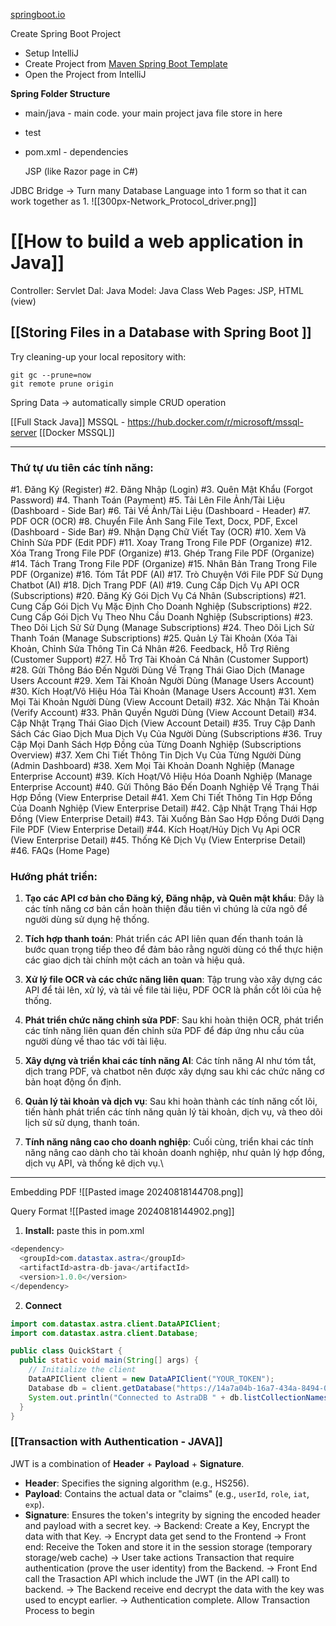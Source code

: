 [springboot.io](https://start.spring.io/)

Create Spring Boot Project
+ Setup IntelliJ
+ Create Project from [Maven Spring Boot Template](https://start.spring.io/#!type=maven-project&language=java&platformVersion=3.3.0&packaging=jar&jvmVersion=22&groupId=com.example&artifactId=ProjectOne&name=ProjectOne&description=Learn%20Bakcend%20using%20Spring%20Boot&packageName=com.example.ProjectOne&dependencies=web,devtools) 
+ Open the Project from IntelliJ 

**Spring Folder Structure**
+ main/java - main code. your main project java file store in here
+ test
+ pom.xml - dependencies


	JSP (like Razor page in C#)

JDBC Bridge -> Turn many Database Language into 1 form so that it can work together as 1. 
![[300px-Network_Protocol_driver.png]]

# [[How to build a web application in Java]]
Controller: Servlet
Dal: Java
Model: Java Class
Web Pages: JSP, HTML (view)

## [[Storing Files in a Database with Spring Boot ]]

Try cleaning-up your local repository with:
```
git gc --prune=now
git remote prune origin
```
Spring Data -> automatically simple CRUD operation

[[Full Stack Java]]
MSSQL - https://hub.docker.com/r/microsoft/mssql-server
[[Docker MSSQL]]




---

### Thứ tự ưu tiên các tính năng:

#1. Đăng Ký (Register)
#2. Đăng Nhập (Login)
#3. Quên Mật Khẩu (Forgot Password)
#4. Thanh Toán (Payment)
#5. Tải Lên File Ảnh/Tài Liệu (Dashboard - Side Bar)
#6. Tải Về Ảnh/Tài Liệu (Dashboard - Header)
#7. PDF OCR (OCR)
#8. Chuyển File Ảnh Sang File Text, Docx, PDF, Excel (Dashboard - Side Bar)
#9. Nhận Dạng Chữ Viết Tay (OCR)
#10. Xem Và Chỉnh Sửa PDF (Edit PDF)
#11. Xoay Trang Trong File PDF (Organize)
#12. Xóa Trang Trong File PDF (Organize)
#13. Ghép Trang File PDF (Organize)
#14. Tách Trang Trong File PDF (Organize)
#15. Nhân Bản Trang Trong File PDF (Organize)
#16. Tóm Tắt PDF (AI)
#17. Trò Chuyện Với File PDF Sử Dụng Chatbot (AI)
#18. Dịch Trang PDF (AI)
#19. Cung Cấp Dịch Vụ API OCR (Subscriptions)
#20. Đăng Ký Gói Dịch Vụ Cá Nhân (Subscriptions)
#21. Cung Cấp Gói Dịch Vụ Mặc Định Cho Doanh Nghiệp (Subscriptions)
#22. Cung Cấp Gói Dịch Vụ Theo Nhu Cầu Doanh Nghiệp (Subscriptions)
#23. Theo Dõi Lịch Sử Sử Dụng (Manage Subscriptions)
#24. Theo Dõi Lịch Sử Thanh Toán (Manage Subscriptions)
#25. Quản Lý Tài Khoản (Xóa Tài Khoản, Chỉnh Sửa Thông Tin Cá Nhân
#26. Feedback, Hỗ Trợ Riêng (Customer Support)
#27. Hỗ Trợ Tài Khoản Cá Nhân (Customer Support)
#28. Gửi Thông Báo Đến Người Dùng Về Trạng Thái Giao Dịch (Manage Users Account
#29. Xem Tài Khoản Người Dùng (Manage Users Account)
#30. Kích Hoạt/Vô Hiệu Hóa Tài Khoản (Manage Users Account)
#31. Xem Mọi Tài Khoản Người Dùng (View Account Detail)
#32. Xác Nhận Tài Khoản (Verify Account)
#33. Phân Quyền Người Dùng (View Account Detail)
#34. Cập Nhật Trạng Thái Giao Dịch (View Account Detail)
#35. Truy Cập Danh Sách Các Giao Dịch Mua Dịch Vụ Của Người Dùng (Subscriptions
#36. Truy Cập Mọi Danh Sách Hợp Đồng của Từng Doanh Nghiệp (Subscriptions Overview)
#37. Xem Chi Tiết Thông Tin Dịch Vụ Của Từng Người Dùng (Admin Dashboard)
#38. Xem Mọi Tài Khoản Doanh Nghiệp (Manage Enterprise Account)
#39. Kích Hoạt/Vô Hiệu Hóa Doanh Nghiệp (Manage Enterprise Account)
#40. Gửi Thông Báo Đến Doanh Nghiệp Về Trạng Thái Hợp Đồng (View Enterprise Detail
#41. Xem Chi Tiết Thông Tin Hợp Đồng Của Doanh Nghiệp (View Enterprise Detail)
#42. Cập Nhật Trạng Thái Hợp Đồng (View Enterprise Detail)
#43. Tải Xuống Bản Sao Hợp Đồng Dưới Dạng File PDF (View Enterprise Detail)
#44. Kích Hoạt/Hủy Dịch Vụ Api OCR (View Enterprise Detail)
#45. Thống Kê Dịch Vụ (View Enterprise Detail)
#46. FAQs (Home Page)

### Hướng phát triển:

1. **Tạo các API cơ bản cho Đăng ký, Đăng nhập, và Quên mật khẩu**: Đây là các tính năng cơ bản cần hoàn thiện đầu tiên vì chúng là cửa ngõ để người dùng sử dụng hệ thống.
    
2. **Tích hợp thanh toán**: Phát triển các API liên quan đến thanh toán là bước quan trọng tiếp theo để đảm bảo rằng người dùng có thể thực hiện các giao dịch tài chính một cách an toàn và hiệu quả.
    
3. **Xử lý file OCR và các chức năng liên quan**: Tập trung vào xây dựng các API để tải lên, xử lý, và tải về file tài liệu, PDF OCR là phần cốt lõi của hệ thống.
    
4. **Phát triển chức năng chỉnh sửa PDF**: Sau khi hoàn thiện OCR, phát triển các tính năng liên quan đến chỉnh sửa PDF để đáp ứng nhu cầu của người dùng về thao tác với tài liệu.
    
5. **Xây dựng và triển khai các tính năng AI**: Các tính năng AI như tóm tắt, dịch trang PDF, và chatbot nên được xây dựng sau khi các chức năng cơ bản hoạt động ổn định.
    
6. **Quản lý tài khoản và dịch vụ**: Sau khi hoàn thành các tính năng cốt lõi, tiến hành phát triển các tính năng quản lý tài khoản, dịch vụ, và theo dõi lịch sử sử dụng, thanh toán.
    
7. **Tính năng nâng cao cho doanh nghiệp**: Cuối cùng, triển khai các tính năng nâng cao dành cho tài khoản doanh nghiệp, như quản lý hợp đồng, dịch vụ API, và thống kê dịch vụ.\

---

Embedding PDF
![[Pasted image 20240818144708.png]]

Query Format
![[Pasted image 20240818144902.png]]

1. **Install:** paste this in pom.xml
```java
<dependency>
  <groupId>com.datastax.astra</groupId>
  <artifactId>astra-db-java</artifactId>
  <version>1.0.0</version>
</dependency>
```

2. **Connect**
```java
import com.datastax.astra.client.DataAPIClient;
import com.datastax.astra.client.Database;

public class QuickStart {
  public static void main(String[] args) {
    // Initialize the client
    DataAPIClient client = new DataAPIClient("YOUR_TOKEN");
    Database db = client.getDatabase("https://14a7a04b-16a7-434a-8494-043449df3de6-us-east1.apps.astra.datastax.com");
    System.out.println("Connected to AstraDB " + db.listCollectionNames());
  }
}
```

### [[Transaction with Authentication - JAVA]] 
JWT is a combination of **Header** + **Payload** + **Signature**.
- **Header**: Specifies the signing algorithm (e.g., HS256).
- **Payload**: Contains the actual data or "claims" (e.g., `userId`, `role`, `iat`, `exp`).
- **Signature**: Ensures the token's integrity by signing the encoded header and payload with a secret key.
-> Backend: Create a Key, Encrypt the data with that Key.
-> Encrypt data get send to the Frontend
-> Front end: Receive the Token and store it in the session storage (temporary storage/web cache)
-> User take actions Transaction that require authentication (prove the user identity) from the Backend. 
-> Front End call the Trasaction API which include the JWT (in the API call) to backend.
-> The Backend receive end decrypt the data with the key was used to encypt earlier.
-> Authentication complete. Allow Transaction Process to begin
